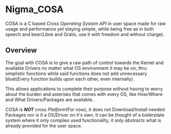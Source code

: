 # Nigma_COSA
COSA is a C based *Cross Operating System API* in user space made for raw usage and performance yet staying simple, while being free as in both speech and beer(Libre and Gratis, use it with freedom and without charge).

## Overview
The goal with COSA is to give a raw path of control towards the Kernel and available Drivers no matter what OS environment it may be on, thru simplistic functions while said functions does not add unnecessary bloat(Every function builds upon each other, even internally).

This allows applications to complete their purpose without having to worry about the burden and asterisks that comes with every OS, like How/Where and What Drivers/Packages are available..

COSA is ***NOT*** cross *Platform*(For now), it does not Download/Install needed Packages nor is it a OS/Driver on it's own. It can be thought of a boilerplate system where it only compiles used functionality, it only *abstracts* what is already provided for the user space.